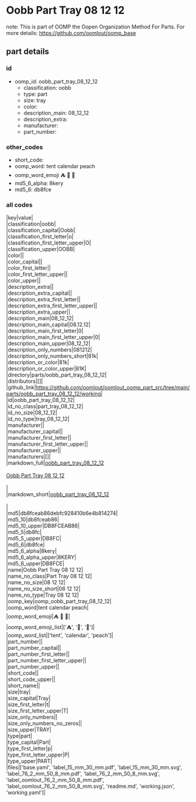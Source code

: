# Oobb Part Tray 08 12 12  

note: This is part of OOMP the Oopen Organization Method For Parts. For more details: https://github.com/oomlout/oomp_base

##  part details





### id
* oomp_id: oobb_part_tray_08_12_12
  * classification: oobb
  * type: part
  * size: tray
  * color: 
  * description_main: 08_12_12
  * description_extra: 
  * manufacturer: 
  * part_number: 

### other_codes
* short_code: 
* oomp_word: tent calendar peach
* oomp_word_emoji :tent: :calendar: :peach:
* md5_6_alpha: 8kery
* md5_6: db8fce

### all codes 
|key|value|  
|classification|oobb|  
|classification_capital|Oobb|  
|classification_first_letter|o|  
|classification_first_letter_upper|O|  
|classification_upper|OOBB|  
|color||  
|color_capital||  
|color_first_letter||  
|color_first_letter_upper||  
|color_upper||  
|description_extra||  
|description_extra_capital||  
|description_extra_first_letter||  
|description_extra_first_letter_upper||  
|description_extra_upper||  
|description_main|08_12_12|  
|description_main_capital|08.12.12|  
|description_main_first_letter|0|  
|description_main_first_letter_upper|0|  
|description_main_upper|08_12_12|  
|description_only_numbers|081212|  
|description_only_numbers_short|81k|  
|description_or_color|81k|  
|description_or_color_upper|81K|  
|directory|parts/oobb_part_tray_08_12_12|  
|distributors|[]|  
|github_link|https://github.com/oomlout/oomlout_oomp_part_src/tree/main/parts/oobb_part_tray_08_12_12/working|  
|id|oobb_part_tray_08_12_12|  
|id_no_class|part_tray_08_12_12|  
|id_no_size|08_12_12|  
|id_no_type|tray_08_12_12|  
|manufacturer||  
|manufacturer_capital||  
|manufacturer_first_letter||  
|manufacturer_first_letter_upper||  
|manufacturer_upper||  
|manufacturers|[]|  
|markdown_full|[oobb_part_tray_08_12_12](https://github.com/oomlout/oomlout_oomp_part_src/tree/main/parts/oobb_part_tray_08_12_12/working)<br>[](https://github.com/oomlout/oomlout_oomp_part_src/tree/main/parts/oobb_part_tray_08_12_12/working)<br>[Oobb Part Tray 08 12 12](https://github.com/oomlout/oomlout_oomp_part_src/tree/main/parts/oobb_part_tray_08_12_12/working)<br><br>|  
|markdown_short|[oobb_part_tray_08_12_12](https://github.com/oomlout/oomlout_oomp_part_src/tree/main/parts/oobb_part_tray_08_12_12/working)<br><br>|  
|md5|db8fceab86debfc928410b6e4b814274|  
|md5_10|db8fceab86|  
|md5_10_upper|DB8FCEAB86|  
|md5_5|db8fc|  
|md5_5_upper|DB8FC|  
|md5_6|db8fce|  
|md5_6_alpha|8kery|  
|md5_6_alpha_upper|8KERY|  
|md5_6_upper|DB8FCE|  
|name|Oobb Part Tray 08 12 12|  
|name_no_class|Part Tray 08 12 12|  
|name_no_size|08 12 12|  
|name_no_size_short|08 12 12|  
|name_no_type|Tray 08 12 12|  
|oomp_key|oomp_oobb_part_tray_08_12_12|  
|oomp_word|tent calendar peach|  
|oomp_word_emoji|:tent: :calendar: :peach:|  
|oomp_word_emoji_list|[':tent:', ':calendar:', ':peach:']|  
|oomp_word_list|['tent', 'calendar', 'peach']|  
|part_number||  
|part_number_capital||  
|part_number_first_letter||  
|part_number_first_letter_upper||  
|part_number_upper||  
|short_code||  
|short_code_upper||  
|short_name||  
|size|tray|  
|size_capital|Tray|  
|size_first_letter|t|  
|size_first_letter_upper|T|  
|size_only_numbers||  
|size_only_numbers_no_zeros||  
|size_upper|TRAY|  
|type|part|  
|type_capital|Part|  
|type_first_letter|p|  
|type_first_letter_upper|P|  
|type_upper|PART|  
|files|['base.yaml', 'label_15_mm_30_mm.pdf', 'label_15_mm_30_mm.svg', 'label_76_2_mm_50_8_mm.pdf', 'label_76_2_mm_50_8_mm.svg', 'label_oomlout_76_2_mm_50_8_mm.pdf', 'label_oomlout_76_2_mm_50_8_mm.svg', 'readme.md', 'working.json', 'working.yaml']|  
